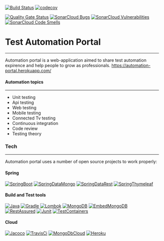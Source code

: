 [![Build Status](https://travis-ci.org/klindziukp/automation-portal.svg?branch=master)](https://travis-ci.org/klindziukp/automation-portal)
[![codecov](https://codecov.io/gh/klindziukp/automation-portal/branch/master/graph/badge.svg?token=etQz2ItWW9)](https://codecov.io/gh/klindziukp/automation-portal)

[![Quality Gate Status](https://sonarcloud.io/api/project_badges/measure?project=com.dandelion%3Aautomation-portal&metric=alert_status)](https://sonarcloud.io/dashboard?id=com.dandelion%3Aautomation-portal)
[![SonarCloud Bugs](https://sonarcloud.io/api/project_badges/measure?project=com.dandelion%3Aautomation-portal&metric=bugs)](https://sonarcloud.io/project/issues?id=com.dandelion%3Aautomation-portal&resolved=false&types=BUG)
[![SonarCloud Vulnerabilities](https://sonarcloud.io/api/project_badges/measure?project=com.dandelion%3Aautomation-portal&metric=vulnerabilities)](https://sonarcloud.io/project/issues?id=com.dandelion%3Aautomation-portal&resolved=false&types=VULNERABILITY)
[![SonarCloud Code Smells](https://sonarcloud.io/api/project_badges/measure?project=com.dandelion%3Aautomation-portal&metric=code_smells)](https://sonarcloud.io/project/issues?id=com.dandelion%3Aautomation-portal&resolved=false&types=CODE_SMELL)


# Test Automation Portal 
---
Automation portal is a web-application aimed to share test automation expirence and help people to grow as professionals.
https://automation-portal.herokuapp.com/
#### Automation topics
---
- Unit testing
- Api testing
- Web  testing
- Mobile testing
- Connected Tv testing
- Continuous integration
- Code review
- Testing theory
### Tech
---
Automation portal uses a number of open source projects to work properly:
#### Spring
[![SpringBoot](https://img.shields.io/static/v1.svg?label=SpringBoot&message=2.1.5&color=green)](https://spring.io/projects/spring-boot)
[![SpringDataMongo](https://img.shields.io/static/v1.svg?label=SpringDataMongo&message=2.1.8&color=green)](https://spring.io/projects/spring-data-mongodb)
[![SpringDataRest](https://img.shields.io/static/v1.svg?label=SpringDataRest&message=2.1.8&color=green)](https://spring.io/projects/spring-data-rest) 
[![SpringThymeleaf](https://img.shields.io/static/v1.svg?label=SpringThymeleaf&message=3.0.11&color=green)](https://www.thymeleaf.org/)
#### Build and Test tools
[![Java](https://img.shields.io/static/v1.svg?label=Java&message=8&color=2197ba)](https://www.oracle.com/technetwork/java/javase/overview/java8-2100321.html)
[![Gradle](https://img.shields.io/static/v1.svg?label=Gradle&message=5.2.1&color=2197ba)](https://gradle.org/)
[![Lombok](https://img.shields.io/static/v1.svg?label=Lombok&message=1.8.6&color=2197ba)](https://projectlombok.org/)
[![MongoDB](https://img.shields.io/static/v1.svg?label=Mongo&message=4.0.3&color=2197ba)](https://www.mongodb.com/)
[![EmbedMongoDB](https://img.shields.io/static/v1.svg?label=EmbedMongo&message=2.2.0&color=2197ba)](https://github.com/flapdoodle-oss/de.flapdoodle.embed.mongo)
[![RestAssured](https://img.shields.io/static/v1.svg?label=RestAssured&message=3.3.0&color=2197ba)](http://rest-assured.io/)
[![Junit](https://img.shields.io/static/v1.svg?label=Junit&message=5.4.2&color=2197ba)](https://junit.org/junit5/docs/snapshot/user-guide/)
[![TestContainers](https://img.shields.io/static/v1.svg?label=TestContainers&message=1.11.2&color=2197ba)](https://www.testcontainers.org/)
#### Cloud 
[![Jacoco](https://img.shields.io/static/v1.svg?label=Jacoco&message=CodeCov&color=efbdee)](https://www.eclemma.org/jacoco/)
[![TravisCi](https://img.shields.io/static/v1.svg?label=TravisCI&message=CIaaS&color=efbdee)](https://docs.travis-ci.com/user/for-beginners/)
[![MongoDbCloud](https://img.shields.io/static/v1.svg?label=MongoDbCloud&message=Atlas&color=efbdee)](https://www.mongodb.com/cloud)
[![Heroku](https://img.shields.io/static/v1.svg?label=Heroku&message=PaaS&color=efbdee)](https://www.heroku.com/)
